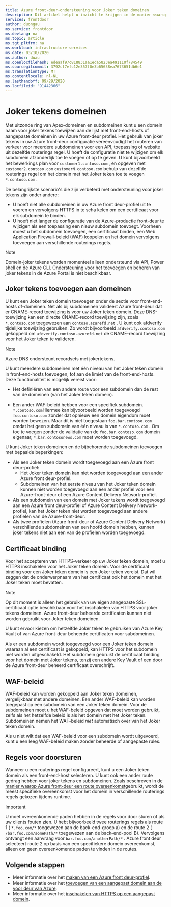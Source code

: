 ```yaml
---
title: Azure front-deur-ondersteuning voor Joker teken domeinen
description: Dit artikel helpt u inzicht te krijgen in de manier waarop Azure front-deur het toewijzen en beheren van joker tekens in de lijst met aangepaste domeinen ondersteunt.
services: frontdoor
author: duongau
ms.service: frontdoor
ms.devlang: na
ms.topic: article
ms.tgt_pltfrm: na
ms.workload: infrastructure-services
ms.date: 03/10/2020
ms.author: duau
ms.openlocfilehash: edeaaf97c818831aa1eda5823ea491110f784549
ms.sourcegitcommit: 3792cf7efc12e357f0e3b65638ea7673651db6e1
ms.translationtype: MT
ms.contentlocale: nl-NL
ms.lasthandoff: 09/29/2020
ms.locfileid: "91442366"
---
```

# <a name="wildcard-domains"></a>Joker tekens domeinen

Met uitzonde ring van Apex-domeinen en subdomeinen kunt u een domein naam voor joker tekens toewijzen aan de lijst met front-end-hosts of aangepaste domeinen in uw Azure front-deur profiel. Het gebruik van joker tekens in uw Azure front-deur configuratie vereenvoudigt het routeren van verkeer voor meerdere subdomeinen voor een API, toepassing of website uit dezelfde routerings regel. U hoeft de configuratie niet te wijzigen om elk subdomein afzonderlijk toe te voegen of op te geven. U kunt bijvoorbeeld het bewerkings plan voor `customer1.contoso.com` , en opgeven met `customer2.contoso.com` `customerN.contoso.com` behulp van dezelfde routerings regel om het domein met het Joker teken toe te voegen `*.contoso.com` .

De belangrijkste scenario's die zijn verbeterd met ondersteuning voor joker tekens zijn onder andere:

- U hoeft niet alle subdomeinen in uw Azure front deur-profiel uit te voeren en vervolgens HTTPS in te scha kelen om een certificaat voor elk subdomein te binden.
- U hoeft niet langer de configuratie van de Azure-productie front-deur te wijzigen als een toepassing een nieuw subdomein toevoegt. Voorheen moest u het subdomein toevoegen, een certificaat binden, een Web Application Firewall-beleid (WAF) koppelen en het domein vervolgens toevoegen aan verschillende routerings regels.

> [!NOTE]
> Domein-joker tekens worden momenteel alleen ondersteund via API, Power shell en de Azure CLI. Ondersteuning voor het toevoegen en beheren van joker tekens in de Azure Portal is niet beschikbaar.

## <a name="adding-wildcard-domains"></a>Joker tekens toevoegen aan domeinen

U kunt een Joker teken domein toevoegen onder de sectie voor front-end-hosts of-domeinen. Net als bij subdomeinen valideert Azure front-deur dat er CNAME-record toewijzing is voor uw Joker teken domein. Deze DNS-toewijzing kan een directe CNAME-record toewijzing zijn, zoals `*.contoso.com` toegewezen aan `contoso.azurefd.net` . U kunt ook afdverify tijdelijke toewijzing gebruiken. Zo wordt bijvoorbeeld `afdverify.contoso.com` gekoppeld om `afdverify.contoso.azurefd.net` de CNAME-record toewijzing voor het Joker teken te valideren.

> [!NOTE]
> Azure DNS ondersteunt recordsets met jokertekens.

U kunt meerdere subdomeinen met één niveau van het Joker teken domein in front-end-hosts toevoegen, tot aan de limiet van de front-end-hosts. Deze functionaliteit is mogelijk vereist voor:

- Het definiëren van een andere route voor een subdomein dan de rest van de domeinen (van het Joker teken domein).

- Een ander WAF-beleid hebben voor een specifiek subdomein. `*.contoso.com`Hiermee kan bijvoorbeeld worden toegevoegd `foo.contoso.com` zonder dat opnieuw een domein eigendom moet worden bewezen. Maar dit is niet toegestaan `foo.bar.contoso.com` omdat het geen subdomein van één niveau is van `*.contoso.com` . Om toe te voegen zonder de validatie van de `foo.bar.contoso.com` domein eigenaar, `*.bar.contosonews.com` moet worden toegevoegd.

U kunt Joker teken domeinen en de bijbehorende subdomeinen toevoegen met bepaalde beperkingen:

- Als een Joker teken domein wordt toegevoegd aan een Azure front deur-profiel:
  - Het Joker teken domein kan niet worden toegevoegd aan een ander Azure front deur-profiel.
  - Subdomeinen van het eerste niveau van het Joker teken domein kunnen niet worden toegevoegd aan een ander profiel voor een Azure-front-deur of een Azure Content Delivery Network-profiel.
- Als een subdomein van een domein met Joker tekens wordt toegevoegd aan een Azure front deur-profiel of Azure Content Delivery Network-profiel, kan het Joker teken niet worden toegevoegd aan andere profielen van de Azure-front-deur.
- Als twee profielen (Azure front-deur of Azure Content Delivery Network) verschillende subdomeinen van een hoofd domein hebben, kunnen joker tekens niet aan een van de profielen worden toegevoegd.

## <a name="certificate-binding"></a>Certificaat binding

Voor het accepteren van HTTPS-verkeer op uw Joker teken domein, moet u HTTPS inschakelen voor het Joker teken domein. Voor de certificaat binding voor een Joker teken domein is een Joker teken vereist. Dat wil zeggen dat de onderwerpnaam van het certificaat ook het domein met het Joker teken moet bevatten.

> [!NOTE]
> Op dit moment is alleen het gebruik van uw eigen aangepaste SSL-certificaat optie beschikbaar voor het inschakelen van HTTPS voor joker tekens domeinen. Azure front-deur beheerde certificaten kunnen niet worden gebruikt voor Joker teken domeinen.

U kunt ervoor kiezen om hetzelfde Joker teken te gebruiken van Azure Key Vault of van Azure front-deur beheerde certificaten voor subdomeinen.

Als er een subdomein wordt toegevoegd voor een Joker teken domein waaraan al een certificaat is gekoppeld, kan HTTPS voor het subdomein niet worden uitgeschakeld. Het subdomein gebruikt de certificaat binding voor het domein met Joker tekens, tenzij een andere Key Vault of een door de Azure front-deur beheerd certificaat overschrijft.

## <a name="waf-policies"></a>WAF-beleid

WAF-beleid kan worden gekoppeld aan Joker teken domeinen, vergelijkbaar met andere domeinen. Een ander WAF-beleid kan worden toegepast op een subdomein van een Joker teken domein. Voor de subdomeinen moet u het WAF-beleid opgeven dat moet worden gebruikt, zelfs als het hetzelfde beleid is als het domein met het Joker teken. Subdomeinen nemen het WAF-beleid *niet* automatisch over van het Joker teken domein.

Als u niet wilt dat een WAF-beleid voor een subdomein wordt uitgevoerd, kunt u een leeg WAF-beleid maken zonder beheerde of aangepaste rules.

## <a name="routing-rules"></a>Regels voor doorsturen

Wanneer u een routerings regel configureert, kunt u een Joker teken domein als een front-end-host selecteren. U kunt ook een ander route gedrag hebben voor joker tekens en subdomeinen. Zoals beschreven in de [manier waarop Azure front-deur een route overeenkomst](front-door-route-matching.md)gebruikt, wordt de meest specifieke overeenkomst voor het domein in verschillende routerings regels gekozen tijdens runtime.

> [!IMPORTANT]
> U moet overeenkomende paden hebben in de regels voor door sturen of als uw clients fouten zien. U hebt bijvoorbeeld twee routerings regels als route 1 ( `*.foo.com/*` toegewezen aan de back-end-groep a) en de route 2 ( `/bar.foo.com/somePath/*` toegewezen aan de back-end-pool B). Vervolgens ontvangt een aanvraag voor `bar.foo.com/anotherPath/*` . Azure front deur selecteert route 2 op basis van een specifiekere domein overeenkomst, alleen om geen overeenkomende paden te vinden in de routes.

## <a name="next-steps"></a>Volgende stappen

- Meer informatie over het [maken van een Azure front deur-profiel](quickstart-create-front-door.md).
- Meer informatie over het [toevoegen van een aangepast domein aan de voor deur van Azure](front-door-custom-domain.md).
- Meer informatie over het [inschakelen van HTTPS op een aangepast domein](front-door-custom-domain-https.md).
